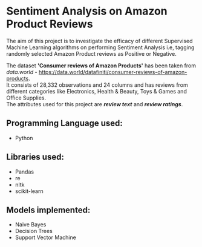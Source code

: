 # Sentiment Analysis on Amazon Product Reviews
The aim of this project is to investigate the efficacy of different Supervised Machine Learning algorithms on performing Sentiment Analysis i.e, tagging randomly selected Amazon Product reviews as Positive or Negative.

The dataset **'Consumer reviews of Amazon Products'** has been taken from *data.world* - https://data.world/datafiniti/consumer-reviews-of-amazon-products.  
It consists of 28,332 observations and 24 columns and has reviews from different categories like Electronics, Health & Beauty, Toys & Games and Office Supplies.  
The attributes used for this project are ***review text*** and ***review ratings***.

## Programming Language used:
* Python

## Libraries used:
* Pandas
* re
* nltk
* scikit-learn
## Models implemented:
* Naive Bayes
* Decision Trees
* Support Vector Machine

